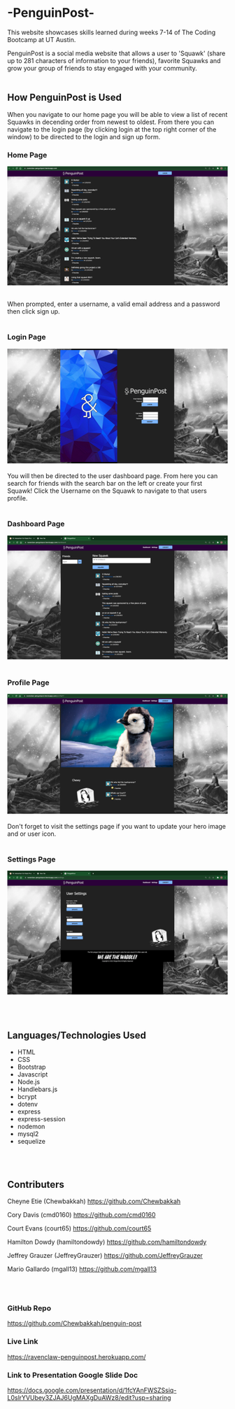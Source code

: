 # -PenguinPost-

This website showcases skills learned during weeks 7-14 of The Coding Bootcamp at UT Austin. 

PenguinPost is a social media website that allows a user to 'Squawk' (share up to 281 characters of information to your friends), favorite Squawks and grow your group of friends to stay engaged with your community.
<br><br>

## How PenguinPost is Used
When you navigate to our home page you will be able to view a list of recent Squawks in decending order from newest to oldest. From there you can navigate to the login page (by clicking login at the top right corner of the window) to be directed to the login and sign up form.

### Home Page
![The PenguinPost Home Page](public/img/Penguin-Home.png)
<br><br>

 When prompted, enter a username, a valid email address and a password then click sign up. 
<br><br>

### Login Page
![The PenguinPost Login Page](public/img/Penguin-post-login.png)
<br><br>
You will then be directed to the user dashboard page. From here you can search for friends with the search bar on the left or create your first Squawk! Click the Username on the Squawk to navigate to that users profile.
<br><br>

### Dashboard Page
![The PenguinPost Dashboard Page](public/img/Penguin-Dashboard.png)
<br><br>

### Profile Page
![The PenguinPost Dashboard Page](public/img/Penguin-Profile.png)
<br><br>
Don't forget to visit the settings page if you want to update your hero image and or user icon.
<br><br>

### Settings Page
![The PenguinPost Settings Page](public/img/Penguin-Settings.png)

<br><br>
## Languages/Technologies Used
* HTML
* CSS
* Bootstrap
* Javascript
* Node.js
* Handlebars.js
* bcrypt
* dotenv
* express
* express-session
* nodemon
* mysql2
* sequelize

<br><br>
## Contributers
Cheyne Etie (Chewbakkah)
https://github.com/Chewbakkah

Cory Davis (cmd0160)
https://github.com/cmd0160

Court Evans (court65)
https://github.com/court65

Hamilton Dowdy  (hamiltondowdy)
https://github.com/hamiltondowdy

Jeffrey Grauzer  (JeffreyGrauzer)
https://github.com/JeffreyGrauzer

Mario Gallardo (mgall13)
https://github.com/mgall13

<br><br>
### GitHub Repo
https://github.com/Chewbakkah/penguin-post

### Live Link
https://ravenclaw-penguinpost.herokuapp.com/

### Link to Presentation Google Slide Doc
https://docs.google.com/presentation/d/1fcYAnFWSZSsiq-L0slrYVUbey3ZJAJ6UgMAXgDuAWz8/edit?usp=sharing


